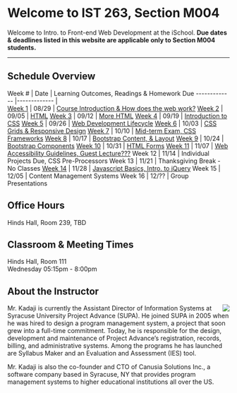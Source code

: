 # Welcome to IST 263, Section M004
Welcome to Intro. to Front-end Web Development at the iSchool. **Due dates & deadlines listed in this website are applicable only to Section M004 students.**

---

## Schedule Overview


 Week # | Date | Learning Outcomes, Readings & Homework Due 
 -------------  |-------------  |   
[Week 1](schedule/week01.md) | 08/29 | [Course Introduction & How does the web work?](schedule/week01.md)
[Week 2](schedule/week02.md) | 09/05 | [HTML](schedule/week02.md)
[Week 3](schedule/week03.md) | 09/12 | [More HTML](schedule/week03.md)
[Week 4](schedule/week04.md) | 09/19 | [Introduction to CSS](schedule/week04.md)
[Week 5](schedule/week05.md) | 09/26 | [Web Development Lifecycle](schedule/week05.md)
[Week 6](schedule/week06.md) | 10/03 | [CSS Grids & Responsive Design](schedule/week06.md)
[Week 7](schedule/week07.md) | 10/10 | [Mid-term Exam, CSS Frameworks](schedule/week07.md)
[Week 8](schedule/week08.md) | 10/17 | [Bootstrap Content, & Layout](schedule/week08.md)
[Week 9](schedule/week09.md) | 10/24 | [Bootstrap Components](schedule/week09.md)
[Week 10](schedule/week10.md) | 10/31 | [HTML Forms](schedule/week10.md)
[Week 11](schedule/week11.md) | 11/07 | [Web Accessibility Guidelines, Guest Lecture???](schedule/week11.md)
Week 12 | 11/14 | Individual Projects Due, CSS Pre-Processors
Week 13 | 11/21 | Thanksgiving Break - No Classes
[Week 14](schedule/week14.md) | 11/28 | [Javascript Basics, Intro. to jQuery](schedule/week14.md)
Week 15 | 12/05 | Content Management Systems
Week 16 | 12/?? | Group Presentations


## Office Hours
Hinds Hall, Room 239, TBD 



## Classroom & Meeting Times
Hinds Hall, Room 111   
Wednesday 05:15pm - 8:00pm

<!--
## Questions / Discussions / Contacting the Instructor
This class will use Gitter as the primary platform for group discussions. All registered students will receive an invite to join the class's Gitter team. It is a free service. 
<p>**Gitter Team URL - [https://gitter.im/iSchool-Syracuse-IST-263/F17-M005](https://gitter.im/iSchool-Syracuse-IST-263/F17-M005)**  </p
<p>*If you must, you can direct message the instructor on Gitter and/or send a message via Blackboard.*</p>
-->

## About the Instructor

<p><img src="http://ist256.syr.edu/images/kadaji.jpg" align="right">Mr. Kadaji is currently the Assistant Director of Information Systems at Syracuse University Project Advance (SUPA). He joined SUPA in 2005 when he was hired to design a program management system, a project that soon grew into a full-time commitment. Today, he is responsible for the design, development and maintenance of Project Advance’s registration, records, billing, and administrative systems. Among the programs he has launched are Syllabus Maker and an Evaluation and Assessment (IES) tool. </p>

Mr. Kadaji is also the co-founder and CTO of Canusia Solutions Inc., a software company based in Syracuse, NY that provides program management systems to higher educational institutions all over the US. 